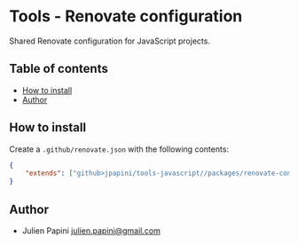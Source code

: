 # Tools - Renovate configuration <!-- omit in toc -->

Shared Renovate configuration for JavaScript projects.

## Table of contents <!-- omit in toc -->

- [How to install](#how-to-install)
- [Author](#author)

## How to install

Create a `.github/renovate.json` with the following contents:

```json
{
    "extends": ["github>jpapini/tools-javascript//packages/renovate-config/default"]
}
```

## Author

-   Julien Papini <julien.papini@gmail.com>
